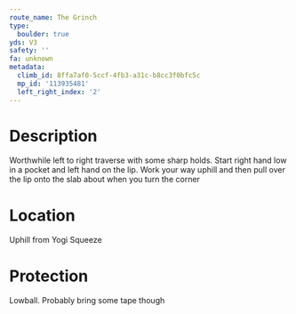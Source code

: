 ```yaml
---
route_name: The Grinch
type:
  boulder: true
yds: V3
safety: ''
fa: unknown
metadata:
  climb_id: 8ffa7af0-5ccf-4fb3-a31c-b8cc3f0bfc5c
  mp_id: '113935481'
  left_right_index: '2'
---
```

# Description
Worthwhile left to right traverse with some sharp holds. Start right hand low in a pocket and left hand on the lip. Work your way uphill and then pull over the lip onto the slab about when you turn the corner

# Location
Uphill from Yogi Squeeze

# Protection
Lowball. Probably bring some tape though
